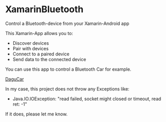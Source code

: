 # XamarinBluetooth
Control a Bluetooth-device from your Xamarin-Android app

This Xamarin-App allows you to:
- Discover devices
- Pair with devices
- Connect to a paired device
- Send data to the connected device

You can use this app to control a Bluetooth Car for example.

[DaguCar](https://dutch.alibaba.com/product-detail/i-racer-2-wheel-bluetooth-control-mobile-car-chassis-596222354.html)

In my case, this project does not throw any Exceptions like:
- Java.IO.IOException: "read failed, socket might closed or timeout, read ret: -1"

If it does, please let me know.
